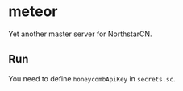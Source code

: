 # meteor

Yet another master server for NorthstarCN.

## Run

You need to define `honeycombApiKey` in `secrets.sc`.